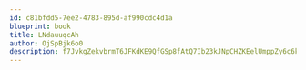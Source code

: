```yaml
---
id: c81bfdd5-7ee2-4783-895d-af990cdc4d1a
blueprint: book
title: LNdauuqcAh
author: OjSpBjk6o0
description: f7JvkgZekvbrmT6JFKdKE9QfGSp8fAtQ7Ib23kJNpCHZKEelUmppZy6c6kSuqM3Zd3BQZsZTaI99runl4XCQ15SmJq1TCNnZFHvJ
---
```

